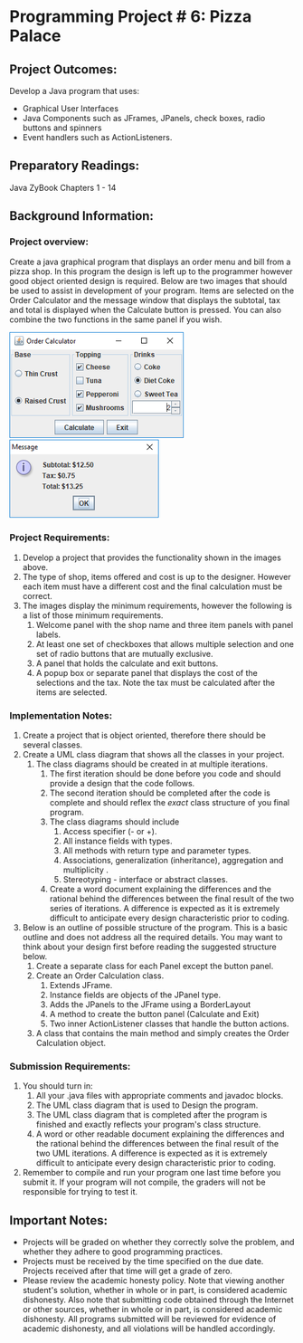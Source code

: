 # Programming Project # 6: Pizza Palace
## Project Outcomes:
Develop a Java program that uses:
* Graphical User Interfaces 
* Java Components such as JFrames, JPanels, check boxes, radio buttons and spinners
* Event handlers such as ActionListeners.  

## Preparatory Readings:
Java ZyBook Chapters 1 - 14

## Background Information:
### Project overview:
Create a java graphical program that displays an order menu and bill from a pizza shop.
In this program the design is left up to the programmer however good object oriented design is required.
Below are two images that should be used to assist in development of your program.
Items are selected on the Order Calculator and the message window that displays the subtotal, tax and total is displayed when the Calculate button is pressed.
You can also combine the two functions in the same panel if you wish. 

![Order window](order.png)
![Reciept](receipt.png)

### Project Requirements:
1. Develop a project that provides the functionality shown in the images above.
2. The type of shop, items offered and cost is up to the designer.  However each item must have a different cost and the final calculation must be correct. 
3. The images display the minimum requirements, however the following is a list of those minimum requirements.
	1. Welcome panel with the shop name and three item panels with panel labels.
	2. At least one set of checkboxes that allows multiple selection and one set of radio buttons that are mutually exclusive.  
	3. A panel that holds the calculate and exit buttons.
	4. A popup box or separate panel that displays the cost of the selections and the tax.
	Note the tax must be calculated after the items are selected.

### Implementation Notes:
1. Create a project that is object oriented, therefore there should be several classes. 
2. Create a UML class diagram that shows all the classes in your project.  
	1. The class diagrams should be created in at multiple iterations.
		1. The first iteration should be done before you code and should provide a design that the code follows.
		2. The second iteration should be completed after the code is complete and should reflex the *exact* class structure of you final program. 
		3. The class diagrams should include 
			1. Access specifier (- or +).
			2. All instance fields with types.
			3. All methods with return type and parameter types. 
			4. Associations, generalization (inheritance), aggregation and multiplicity .
			5. Stereotyping - interface or abstract classes.  
		4. Create a word document explaining the differences and the rational behind the differences between the final result of the two series of iterations.
		A difference is expected as it is extremely difficult to anticipate every design characteristic prior to coding. 
3. Below is an outline of possible structure of the program.
This is a basic outline and does not address all the required details.
You may want to think about your design first before reading the suggested structure below.
	1. Create a separate class for each Panel except the button panel.
	2. Create an Order Calculation class.
		1. Extends JFrame.
		2. Instance fields are objects of the JPanel type.
		3. Adds the JPanels to the JFrame using a BorderLayout
		4. A method to create the button panel (Calculate and Exit)
		5. Two inner ActionListener classes that handle the button actions.
	3. A class that contains the main method and simply creates the Order Calculation object.

### Submission Requirements:
1.	You should turn in:
	1. All your .java files with appropriate comments and javadoc blocks.
	2. The UML class diagram that is used to Design the program. 
	3. The UML class diagram that is completed after the program is finished and exactly reflects your program's class structure.  
	4. A word or other readable document explaining the differences and the rational behind the differences between the final result of the two UML iterations.
	A difference is expected as it is extremely difficult to anticipate every design characteristic prior to coding. 
2. Remember to compile and run your program one last time before you submit it.
If your program will not compile, the graders will not be responsible for trying to test it. 

## Important Notes:
* Projects will be graded on whether they correctly solve the problem, and whether they adhere to good programming practices. 
* Projects must be received by the time specified on the due date. Projects received after that time will get a grade of zero. 
* Please review the academic honesty policy.
Note that viewing another student's solution, whether in whole or in part, is considered academic dishonesty.
Also note that submitting code obtained through the Internet or other sources, whether in whole or in part, is considered academic dishonesty.
All programs submitted will be reviewed for evidence of academic dishonesty, and all violations will be handled accordingly.